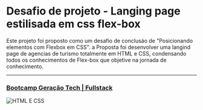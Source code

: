 # Desafio de projeto - Langing page estilisada em css flex-box

Este projeto foi proposto como um desafio de conclusáo de "Posicionando elementos com Flexbox em CSS".
a Proposta foi desenvolver uma langind page de agencias de turismo totalmente em HTML  e CSS, condensando todos os conhecimentos de Flex-box que objetive na jornada de conhecimento.

<hr>

### <a href="https://web.dio.me/track/geracao-tech-unimed-bh-fullstack"> Bootcamp Geração Tech | Fullstack </a>
<img src="https://www.mohmedvaid.com/assets/tech-images/html-css.jpg" alt="HTML E CSS">
